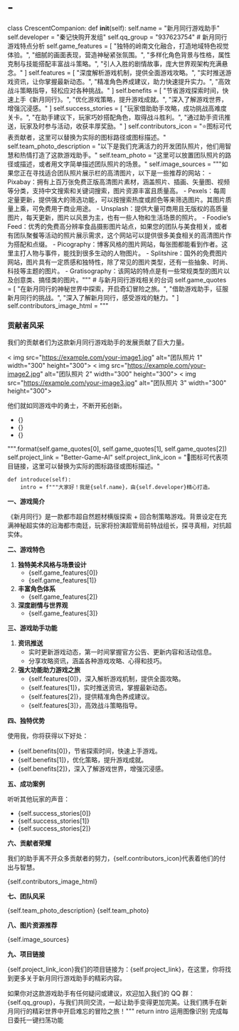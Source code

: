 # -
class CrescentCompanion:
    def __init__(self):
        self.name = "新月同行游戏助手"
        self.developer = "秦记快购开发组"
        self.qq_group = "937623754"
        # 新月同行游戏特点分析
        self.game_features = [
            "独特的岭南文化融合，打造地域特色视觉体验。",
            "细腻的画面表现，营造神秘紧张氛围。",
            "多样化角色背景与性格，属性克制与技能搭配丰富战斗策略。",
            "引人入胜的剧情故事，庞大世界观架构充满悬念。"
        ]
        self.features = [
            "深度解析游戏机制，提供全面游戏攻略。",
            "实时推送游戏资讯，让你掌握最新动态。",
            "精准角色养成建议，助力快速提升实力。",
            "高效战斗策略指导，轻松应对各种挑战。"
        ]
        self.benefits = [
            "节省游戏探索时间，快速上手《新月同行》。",
            "优化游戏策略，提升游戏成就。",
            "深入了解游戏世界，增强沉浸感。"
        ]
        self.success_stories = [
            "玩家借助助手攻略，成功挑战高难度关卡。",
            "在助手建议下，玩家巧妙搭配角色，取得战斗胜利。",
            "通过助手资讯推送，玩家及时参与活动，收获丰厚奖励。"
        ]
        self.contributors_icon = "⭐图标可代表贡献者，这里可以替换为实际的图标路径或图标描述。"
        self.team_photo_description = "以下是我们充满活力的开发团队照片，他们用智慧和热情打造了这款游戏助手。"
        self.team_photo = "这里可以放置团队照片的路径或描述，或者用文字简单描述团队照片的场景。"
        self.image_sources = """如果您正在寻找适合团队照片展示栏的高清图片，以下是一些推荐的网站：
        - Pixabay：拥有上百万张免费正版高清图片素材，涵盖照片、插画、矢量图、视频等分类，支持中文搜索和关键词搜索，图片资源丰富且质量高。
        - Pexels：每周定量更新，提供强大的筛选功能，可以按搜索热度或颜色等来筛选图片。其图片质量上乘，可免费用于商业用途。
        - Unsplash：提供大量可商用且无版权的高质量图片，每天更新，图片以风景为主，也有一些人物和生活场景的照片。
        - Foodie’s Feed：优秀的免费高分辨率食品摄影图片站点，如果您的团队与美食相关，或者有团队聚餐等活动的照片展示需求，这个网站可以提供很多美食相关的高清图片作为搭配和点缀。
        - Picography：博客风格的图片网站，每张图都能看到作者。这里主打人物与事件，能找到很多生动的人物图片。
        - Splitshire：国外的免费图片网站，图片具有一定质感和独特性，除了常见的图片类型，还有一些抽象、时尚、科技等主题的图片。
        - Gratisography：该网站的特点是有一些常规类型的图片以及创意类、搞怪类的图片。"""
        # 与新月同行游戏相关的台词
        self.game_quotes = [
            "在新月同行的神秘世界中探索，开启奇幻冒险之旅。",
            "借助游戏助手，征服新月同行的挑战。",
            "深入了解新月同行，感受游戏的魅力。"
        ]
        self.contributors_image_html = """
        <div id="contributors-section">
            <h3>贡献者风采</h3>
            <p>我们的贡献者们为这款新月同行游戏助手的发展贡献了巨大力量。</p >
            <div class="image-gallery">
                < img src="https://example.com/your-image1.jpg" alt="团队照片 1" width="300" height="300">
                < img src="https://example.com/your-image2.jpg" alt="团队照片 2" width="300" height="300">
                < img src="https://example.com/your-image3.jpg" alt="团队照片 3" width="300" height="300">
            </div>
            <p>他们就如同游戏中的勇士，不断开拓创新。</p >
            <ul class="game-quotes">
                <li>{}</li>
                <li>{}</li>
                <li>{}</li>
            </ul>
        </div>
        """.format(self.game_quotes[0], self.game_quotes[1], self.game_quotes[2])
        self.project_link = "Better-Game-AI"
        self.project_link_icon = "📢图标可代表项目链接，这里可以替换为实际的图标路径或图标描述。"

    def introduce(self):
        intro = f"""大家好！我是{self.name}，由{self.developer}精心打造。

**一、游戏简介**

《新月同行》是一款都市超自然题材横版探索 + 回合制策略游戏。背景设定在充满神秘超实体的沿海都市南廷，玩家将扮演超管局前特战组长，探寻真相，对抗超实体。

**二、游戏特色**

1. **独特美术风格与场景设计**
   - {self.game_features[0]}
   - {self.game_features[1]}
2. **丰富角色体系**
   - {self.game_features[2]}
3. **深度剧情与世界观**
   - {self.game_features[3]}

**三、游戏助手功能**

1. **资讯推送**
   - 实时更新游戏动态，第一时间掌握官方公告、更新内容和活动信息。
   - 分享攻略资讯，涵盖各种游戏攻略、心得和技巧。
2. **强大功能助力游戏之旅**
   - {self.features[0]}，深入解析游戏机制，提供全面攻略。
   - {self.features[1]}，实时推送资讯，掌握最新动态。
   - {self.features[2]}，提供精准角色养成建议。
   - {self.features[3]}，高效战斗策略指导。

**四、独特优势**

使用我，你将获得以下好处：
- {self.benefits[0]}，节省探索时间，快速上手游戏。
- {self.benefits[1]}，优化策略，提升游戏成就。
- {self.benefits[2]}，深入了解游戏世界，增强沉浸感。

**五、成功案例**

听听其他玩家的声音：
- {self.success_stories[0]}
- {self.success_stories[1]}
- {self.success_stories[2]}

**六、贡献者荣耀**

我们的助手离不开众多贡献者的努力，{self.contributors_icon}代表着他们的付出与智慧。

{self.contributors_image_html}

**七、团队风采**

{self.team_photo_description}
{self.team_photo}

**八、图片资源推荐**

{self.image_sources}

**九、项目链接**

{self.project_link_icon}我们的项目链接为：{self.project_link}，在这里，你将找到更多关于新月同行游戏助手的精彩内容。

如果你对这款游戏助手有任何疑问或建议，欢迎加入我们的 QQ 群：{self.qq_group}，与我们共同交流，一起让助手变得更加完美。让我们携手在新月同行的精彩世界中开启难忘的冒险之旅！"""
        return intro
运用图像识别 完成每日委托一键扫荡功能

